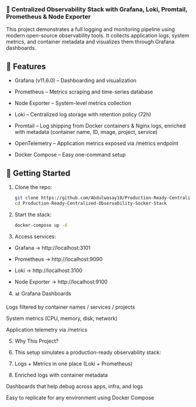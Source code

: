 ### 🚀 Centralized Observability Stack with Grafana, Loki, Promtail, Prometheus & Node Exporter

This project demonstrates a full logging and monitoring pipeline using modern open-source observability tools. It collects application logs, system metrics, and container metadata and visualizes them through Grafana dashboards.

## 📌 Features

- Grafana (v11.6.0) – Dashboarding and visualization

- Prometheus – Metrics scraping and time-series database

- Node Exporter – System-level metrics collection

- Loki – Centralized log storage with retention policy (72h)

- Promtail – Log shipping from Docker containers & Nginx logs, enriched with metadata (container name, ID, image, project, service)

- OpenTelemetry – Application metrics exposed via /metrics endpoint

- Docker Compose – Easy one-command setup


## 🚀 Getting Started

1. Clone the repo:

   ```bash
   git clone https://github.com/Abdulwasay10/Production-Ready-Centralized-Observability-Socker-Stack.git
   cd Production-Ready-Centralized-Observability-Socker-Stack
   ```

2. Start the stack:

   ```bash
   docker-compose up -d
   ```

3. Access services:

- Grafana → http://localhost:3101

- Prometheus → http://localhost:9090

- Loki → http://localhost:3100

- Node Exporter → http://localhost:9100

4. 📊 Grafana Dashboards

Logs filtered by container names / services / projects

System metrics (CPU, memory, disk, network)

Application telemetry via /metrics

5. Why This Project?

1. This setup simulates a production-ready observability stack:

2. Logs + Metrics in one place (Loki + Prometheus)

3. Enriched logs with container metadata

Dashboards that help debug across apps, infra, and logs

Easy to replicate for any environment using Docker Compose
